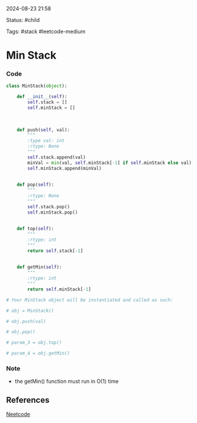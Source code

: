 
2024-08-23  21:58

Status: #child 

Tags: #stack #leetcode-medium 

# Min Stack

### Code
```python
class MinStack(object):

	def __init__(self):
		self.stack = []
		self.minStack = []
		
	  
	
	def push(self, val):
		"""
		:type val: int	
		:rtype: None	
		"""	
		self.stack.append(val)	
		minVal = min(val, self.minStack[-1] if self.minStack else val)	
		self.minStack.append(minVal)
		
	
	def pop(self):	
		"""	
		:rtype: None	
		"""	
		self.stack.pop()	
		self.minStack.pop()	
	  
	
	def top(self):
		"""
		:rtype: int	
		"""	
		return self.stack[-1]	
	  
	
	def getMin(self):	
		"""	
		:rtype: int	
		"""	
		return self.minStack[-1]

# Your MinStack object will be instantiated and called as such:

# obj = MinStack()

# obj.push(val)

# obj.pop()

# param_3 = obj.top()

# param_4 = obj.getMin()
```


### Note
- the getMin() function must run in O(1) time

## References
[Neetcode](https://youtu.be/qkLl7nAwDPo)

